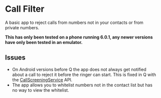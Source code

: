 # Call Filter

A basic app to reject calls from numbers not in your contacts or from private numbers.

**This has only been tested on a phone running 6.0.1, any newer versions have only been tested in an emulator.**


## Issues

 * On Android versions before Q the app does not always get notified about a call to reject it before the ringer can start.  This is fixed in Q with the [CallScreeningService](https://developer.android.com/reference/android/telecom/CallScreeningService.html) API.
 * The app allows you to whitelist numbers not in the contact list but has no way to view the whitelist.
